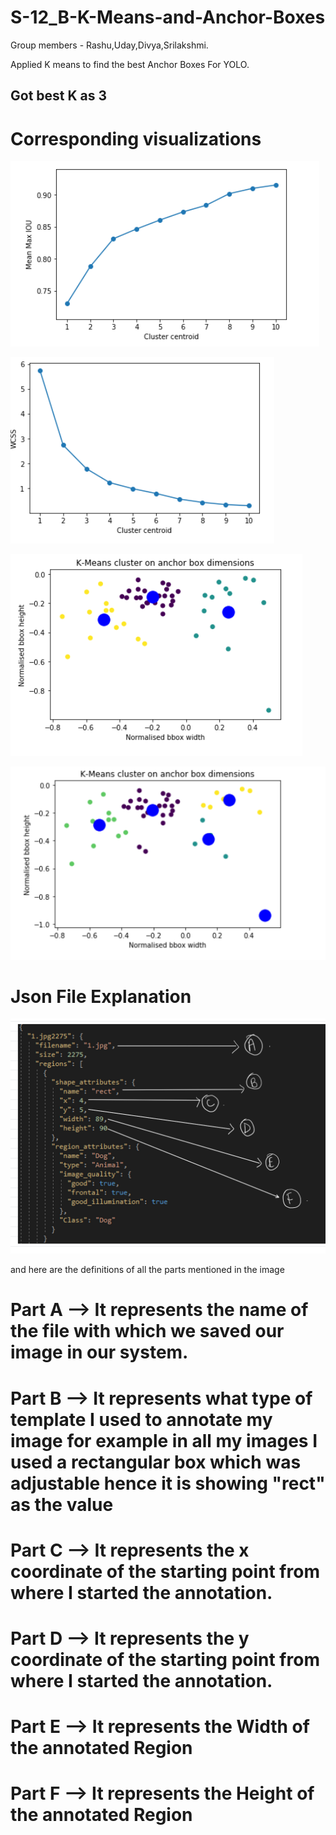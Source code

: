 # S-12_B-K-Means-and-Anchor-Boxes

Group members - Rashu,Uday,Divya,Srilakshmi.


Applied K means to find the best Anchor Boxes For YOLO.

## Got best K as 3

# Corresponding visualizations

![](https://github.com/rashutyagi/S-12_B-K-Means-and-Anchor-Boxes/blob/master/Mean%20Max%20IOU%20vs%20Centroids.PNG)

![](https://github.com/rashutyagi/S-12_B-K-Means-and-Anchor-Boxes/blob/master/WCSS%20vs%20Centroids.PNG)

![](https://github.com/rashutyagi/S-12_B-K-Means-and-Anchor-Boxes/blob/master/Clusters%20k3.PNG)

![](https://github.com/rashutyagi/S-12_B-K-Means-and-Anchor-Boxes/blob/master/Clusters%20k%205.PNG)


# Json File Explanation 
 

![Json File Explanation](https://github.com/rashutyagi/S-12_B-K-Means-and-Anchor-Boxes/blob/master/Json%20file%20explanation.PNG)

and here are the definitions of all the parts mentioned in the image 


# Part A --> It represents the name of the file with which we saved our image in our system.

# Part B --> It represents what type of template I used to annotate my image for example in all my images  I used a rectangular box which was adjustable hence it is showing "rect" as the value 

# Part C --> It represents the  x coordinate of the starting point from where  I started the annotation.

# Part D --> It represents the  y coordinate of the starting point from where  I started the annotation.

# Part E --> It represents the Width of the annotated Region

# Part F --> It represents the Height of the annotated Region

